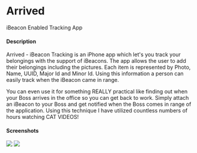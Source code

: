 # Arrived
iBeacon Enabled Tracking App

<h4>Description</h4>

Arrived - iBeacon Tracking is an iPhone app which let's you track your belongings with the support of iBeacons. The app allows the user to add their belongings including the pictures. Each item is represented by Photo, Name, UUID, Major Id and Minor Id. Using this information a person can easily track when the iBeacon came in range. 

You can even use it for something REALLY practical like finding out when your Boss arrives in the office so you can get back to work. Simply attach an iBeacon to your Boss and get notified when the Boss comes in range of the application. Using this technique I have utilized countless numbers of hours watching CAT VIDEOS! 

<h4>Screenshots</h4>

<img src="https://dl.dropboxusercontent.com/u/20116434/Arrived_001.png">

<img src="https://dl.dropboxusercontent.com/u/20116434/Arrived_002.PNG">


